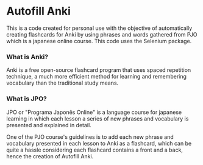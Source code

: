 <h1> Autofill Anki </h1>
 
<p>This is a code created for personal use with the objective of automatically
creating flashcards for Anki by using phrases and words gathered from PJO
which is a japanese online course. This code uses the Selenium package.</p>

<h3> What is Anki? </h3>
<p>Anki is a free open-source flashcard program that uses spaced repetition technique,
a much more efficient method for learning and remembering vocabulary than the traditional study means.</p>

<h3> What is JPO? </h3>
<p>JPO or "Programa Japonês Online" is a language course for japanese learning in which 
each lesson a series of new phrases and vocabulary is presented and explained in detail.</p>

<p>One of the PJO course's guidelines is to add each new phrase and vocabulary presented
in each lesson to Anki as a flashcard, which can be quite a hassle considering each flashcard
contains a front and a back, hence the creation of Autofill Anki.</p>